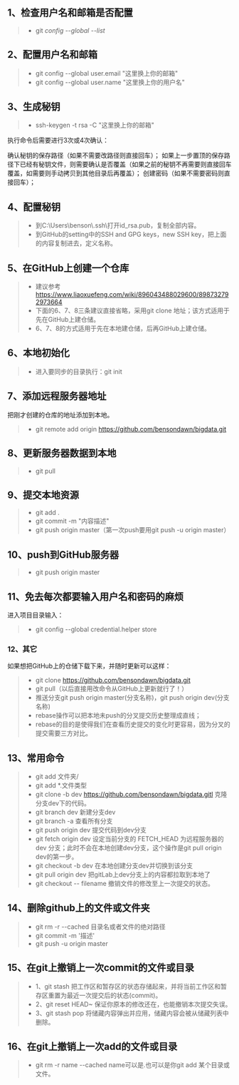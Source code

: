 ## 1、检查用户名和邮箱是否配置

> * git *config* --*global*  --*list* 

## 2、配置用户名和邮箱

> * git config --global user.email "这里换上你的邮箱"
> * git config --global  user.name "这里换上你的用户名"

## 3、生成秘钥

> * ssh-keygen -t rsa -C "这里换上你的邮箱"

执行命令后需要进行3次或4次确认：

确认秘钥的保存路径（如果不需要改路径则直接回车）；
如果上一步置顶的保存路径下已经有秘钥文件，则需要确认是否覆盖（如果之前的秘钥不再需要则直接回车覆盖，如需要则手动拷贝到其他目录后再覆盖）；
创建密码（如果不需要密码则直接回车）；

## 4、配置秘钥

> * 到C:\Users\benson\\.ssh\打开id_rsa.pub，复制全部内容。
> * 到GitHub的setting中的SSH and GPG keys，new SSH key，把上面的内容复制进去，定义名称。

## 5、在GitHub上创建一个仓库

> * 建议参考<https://www.liaoxuefeng.com/wiki/896043488029600/898732792973664>
> * 下面的6、7、8三条建议直接省略，采用git clone 地址；该方式适用于先在GitHub上建仓储。
> * 6、7、8的方式适用于先在本地建仓储，后再GitHub上建仓储。

## 6、本地初始化

> * 进入要同步的目录执行：git init

## 7、添加远程服务器地址

把刚才创建的仓库的地址添加到本地。

> * git remote add origin https://github.com/bensondawn/bigdata.git

## 8、更新服务器数据到本地

> * git pull

## 9、提交本地资源

> * git add .
> * git commit -m "内容描述"
> * git push origin master（第一次push要用git push -u origin master）

## 10、push到GitHub服务器

> * git push origin master

## 11、免去每次都要输入用户名和密码的麻烦

进入项目目录输入：

> * git config --global credential.helper store

### 12、其它

如果想把GitHub上的仓储下载下来，并随时更新可以这样：

> * git clone https://github.com/bensondawn/bigdata.git
> * git pull（以后直接用改命令从GitHub上更新就行了！）
> * 推送分支git push origin master(分支名称)，git push origin dev(分支名称)
> * rebase操作可以把本地未push的分叉提交历史整理成直线；
> * rebase的目的是使得我们在查看历史提交的变化时更容易，因为分叉的提交需要三方对比。

## 13、常用命令

> * git add 文件夹/ 
> * git add *.文件类型
> * git clone -b dev https://github.com/bensondawn/bigdata.gitl 克隆分支dev下的代码。
> * git branch dev 新建分支dev
> * git branch -a 查看所有分支
> * git push origin dev 提交代码到dev分支
> * git fetch origin dev 设定当前分支的 FETCH_HEAD 为远程服务器的dev 分支；此时不会在本地创建dev分支，这个操作是git pull origin dev的第一步。
> * git checkout -b dev 在本地创建分支dev并切换到该分支
> * git pull origin dev 把gitLab上dev分支上的内容都拉取到本地了
> * git checkout -- filename 撤销文件的修改至上一次提交的状态。

## 14、删除github上的文件或文件夹

> -  git rm -r --cached 目录名或者文件的绝对路径
> -  git commit -m '描述'
> -  git push -u origin master

## 15、在git上撤销上一次commit的文件或目录

> - 1、git stash	把工作区和暂存区的状态存储起来，并将当前工作区和暂存区重置为最近一次提交后的状态(commit)。
> - 2、git reset HEAD~  保证你原本的修改还在，也能撤销本次提交失误。
> - 3、git stash pop  将储藏内容弹出并应用，储藏内容会被从储藏列表中删除。

## 16、在git上撤销上一次add的文件或目录

> - git rm -r name --cached	name可以是.也可以是你git add 某个目录或文件。